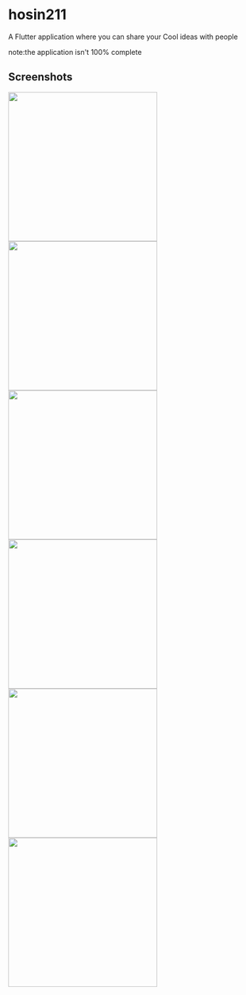 # hosin211

A Flutter application where you can share your Cool ideas with people

note:the application isn't 100% complete

## Screenshots

<img src=https://user-images.githubusercontent.com/41122178/84008902-1f55a700-a97b-11ea-8161-5841f015556a.jpg height="300em" /> <img src=https://user-images.githubusercontent.com/41122178/84008905-21b80100-a97b-11ea-88a6-b8d1afe40e29.jpg height="300em" /> <img src="dropdown_button/demo_img.gif" height="300em" /> <img src=https://user-images.githubusercontent.com/41122178/84008909-22e92e00-a97b-11ea-8aef-ff95130c28db.jpg height="300em" /> <img src=https://user-images.githubusercontent.com/41122178/84008924-28df0f00-a97b-11ea-9b3d-3f13443df35e.jpg height="300em" /><img src="bottom_sheet/demo.gif" height="300em"/>

